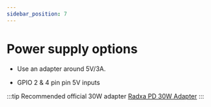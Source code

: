 ```yaml
---
sidebar_position: 7
---
```


# Power supply options

- Use an adapter around 5V/3A.

- GPIO 2 & 4 pin pin 5V inputs

:::tip
Recommended official 30W adapter [Radxa PD 30W Adapter](/accessories/pd_30w.md)
:::

